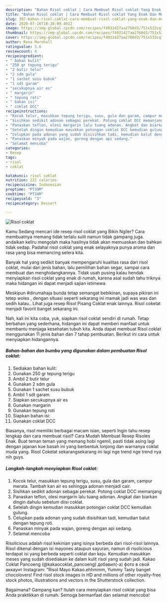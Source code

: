 ```yaml
---
description: "Bahan Risol coklat | Cara Membuat Risol coklat Yang Enak Dan Mudah"
title: "Bahan Risol coklat | Cara Membuat Risol coklat Yang Enak Dan Mudah"
slug: 307-bahan-risol-coklat-cara-membuat-risol-coklat-yang-enak-dan-mudah
date: 2020-07-16T18:38:09.491Z
image: https://img-global.cpcdn.com/recipes/f4931427aa2768d3/751x532cq70/risol-coklat-foto-resep-utama.jpg
thumbnail: https://img-global.cpcdn.com/recipes/f4931427aa2768d3/751x532cq70/risol-coklat-foto-resep-utama.jpg
cover: https://img-global.cpcdn.com/recipes/f4931427aa2768d3/751x532cq70/risol-coklat-foto-resep-utama.jpg
author: Rena Marshall
ratingvalue: 3.6
reviewcount: 4
recipeingredient:
- " bahan kulit"
- "250 gr tepung terigu"
- "2 butir telur"
- "2 sdm gula"
- "1 sachet susu bubuk"
- "1 sdt garam"
- "secukupnya air es"
- " margarin"
- " tepung roti"
- " bahan isi"
- " coklat DCC"
recipeinstructions:
- "Kocok telur, masukkan tepung terigu, susu, gula dan garam, campur merata. Tambah kan air es sehingga adonan menjadi cair."
- "Sisihkan sedikit adonan sebagai perekat. Potong coklat DCC memanjang"
- "Panaskan teflon, olesi margarin lalu tuang adonan. Angkat dan biarkan dingin dahulu sebelum diisi coklat."
- "Setelah dingin kemudian masukkan potongan coklat DCC kemudian gulung."
- "Celupkan pada adonan yang sudah disisihkan tadi, kemudian balut dengan tepung roti."
- "Panaskan minyak pada wajan, goreng dengan api sedang."
- "Selamat mencoba"
categories:
- Resep
tags:
- risol
- coklat

katakunci: risol coklat 
nutrition: 221 calories
recipecuisine: Indonesian
preptime: "PT39M"
cooktime: "PT34M"
recipeyield: "3"
recipecategory: Dessert

---
```



![Risol coklat](https://img-global.cpcdn.com/recipes/f4931427aa2768d3/751x532cq70/risol-coklat-foto-resep-utama.jpg)

Kamu Sedang mencari ide resep risol coklat yang Bikin Ngiler? Cara membuatnya memang tidak terlalu sulit namun tidak gampang juga. andaikan keliru mengolah maka hasilnya tidak akan memuaskan dan bahkan tidak sedap. Padahal risol coklat yang enak selayaknya punya aroma dan rasa yang bisa memancing selera kita.

Banyak hal yang sedikit banyak mempengaruhi kualitas rasa dari risol coklat, mulai dari jenis bahan, lalu pemilihan bahan segar, sampai cara membuat dan menghidangkannya. Tidak usah pusing kalau hendak menyiapkan risol coklat yang enak di rumah, karena asal sudah tahu triknya maka hidangan ini dapat menjadi sajian istimewa.

Meskipun #dirumahaja bunda tetap semangat bebikinan, supaya pikiran ini tetep woles , dengan situasi seperti sekarang ini mamak jadi was was dan sedih kalau.. Lihat juga resep Risol Pisang Coklat enak lainnya. Risol cokelat menjadi favorit banget sekarang ini.


Nah, kali ini kita coba, yuk, siapkan risol coklat sendiri di rumah. Tetap berbahan yang sederhana, hidangan ini dapat memberi manfaat untuk membantu menjaga kesehatan tubuh kita. Anda dapat membuat Risol coklat menggunakan 11 jenis bahan dan 7 tahap pembuatan. Berikut ini cara untuk menyiapkan hidangannya.

<!--inarticleads1-->

##### Bahan-bahan dan bumbu yang digunakan dalam pembuatan Risol coklat:

1. Sediakan  bahan kulit:
1. Gunakan 250 gr tepung terigu
1. Ambil 2 butir telur
1. Gunakan 2 sdm gula
1. Gunakan 1 sachet susu bubuk
1. Ambil 1 sdt garam
1. Siapkan secukupnya air es
1. Gunakan  margarin
1. Gunakan  tepung roti
1. Siapkan  bahan isi:
1. Gunakan  coklat DCC


Biasanya, risol memiliki berbagai macam isian, seperti Ingin tahu resep lengkap dan cara membuat risol? Cara Mudah Membuat Resep Risoles Enak. Buat teman teman yang memang hobi ngemil, pasti tidak asing lagi dengan jajanan kue basah ini yang berbentuk lonjong dan warnanya coklat muda yang. Risol Cokelat sekarangsekarang ini lagi nge trend nge trend nya nih guys. 

<!--inarticleads2-->

##### Langkah-langkah menyiapkan Risol coklat:

1. Kocok telur, masukkan tepung terigu, susu, gula dan garam, campur merata. Tambah kan air es sehingga adonan menjadi cair.
1. Sisihkan sedikit adonan sebagai perekat. Potong coklat DCC memanjang
1. Panaskan teflon, olesi margarin lalu tuang adonan. Angkat dan biarkan dingin dahulu sebelum diisi coklat.
1. Setelah dingin kemudian masukkan potongan coklat DCC kemudian gulung.
1. Celupkan pada adonan yang sudah disisihkan tadi, kemudian balut dengan tepung roti.
1. Panaskan minyak pada wajan, goreng dengan api sedang.
1. Selamat mencoba


Risolicious adalah risol kekinian yang isinya berbeda dari risol-risol lainnya. Risol dikenal dengan isi mayones ataupun sayuran, namun di risolicious terdapat isi yang berbeda seperti coklat dan keju. Kemudian masukkan meses yang sudah disediakan ke dalam kulit risol yang sudah jadi. Kakao Coklat Pancoeng (@kakaocoklat_pancoeng) добавил(-а) фото в свой аккаунт Instagram: &#34;Risol Mayo Kakao.ehhmmm, Yummy Tasty banget chocolovers! Find risol stock images in HD and millions of other royalty-free stock photos, illustrations and vectors in the Shutterstock collection. 

Bagaimana? Gampang kan? Itulah cara menyiapkan risol coklat yang bisa Anda praktikkan di rumah. Semoga bermanfaat dan selamat mencoba!
